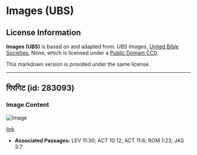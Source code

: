 # Images (UBS)

## License Information

**Images (UBS)** is based on and adapted from: _UBS Images_, [United Bible Societies](https://unitedbiblesocieties.org/), None, which is licensed under a [Public Domain CC0](https://creativecommons.org/public-domain/cc0/).

This markdown version is provided under the same license.



--------------------------------

## गिरगिट (id: 283093)

### Image Content

![Image](https://cdn.aquifer.bible/aquifer-content/resources/Media/WEB-0123_chameleon.jpg)

[link](https://cdn.aquifer.bible/aquifer-content/resources/Media/WEB-0123_chameleon.jpg)

* **Associated Passages:** LEV 11:30; ACT 10:12; ACT 11:6; ROM 1:23; JAS 3:7

